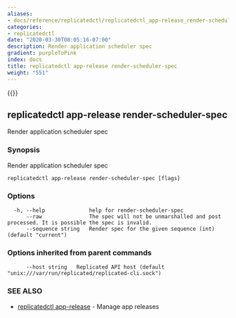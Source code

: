 ```yaml
---
aliases:
- docs/reference/replicatedctl/replicatedctl_app-release_render-scheduler-spec
categories:
- replicatedctl
date: "2020-03-30T08:05:16-07:00"
description: Render application scheduler spec
gradient: purpleToPink
index: docs
title: replicatedctl app-release render-scheduler-spec
weight: "551"
---
```


{{<legacynotice>}}

## replicatedctl app-release render-scheduler-spec

Render application scheduler spec

### Synopsis

Render application scheduler spec

```
replicatedctl app-release render-scheduler-spec [flags]
```

### Options

```
  -h, --help              help for render-scheduler-spec
      --raw               The spec will not be unmarshalled and post processed. It is possible the spec is invalid.
      --sequence string   Render spec for the given sequence (int) (default "current")
```

### Options inherited from parent commands

```
      --host string   Replicated API host (default "unix:///var/run/replicated/replicated-cli.sock")
```

### SEE ALSO

* [replicatedctl app-release](/api/replicatedctl/replicatedctl_app-release/)	 - Manage app releases

